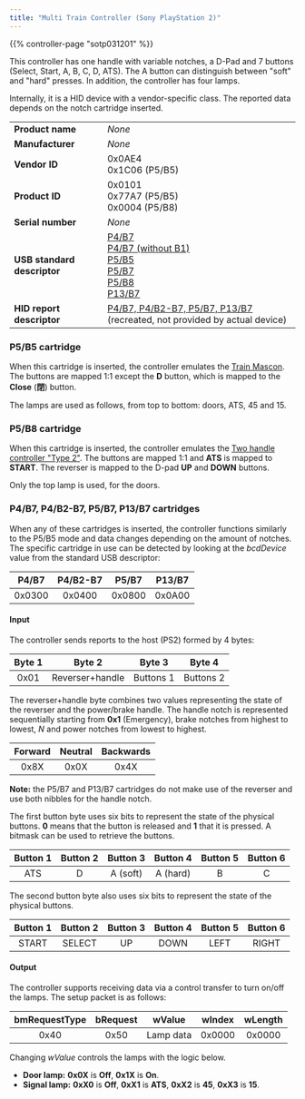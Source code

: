 ```yaml
---
title: "Multi Train Controller (Sony PlayStation 2)"
---
```


{{% controller-page "sotp031201" %}}

This controller has one handle with variable notches, a D-Pad and 7 buttons (Select, Start, A, B, C, D, ATS). The A button can distinguish between "soft" and "hard" presses. In addition, the controller has four lamps.

Internally, it is a HID device with a vendor-specific class. The reported data depends on the notch cartridge inserted. 

|                             |                                           |
|-----------------------------|-------------------------------------------|
| **Product name**            | *None*                                    |
| **Manufacturer**            | *None*                                    |
| **Vendor ID**               | 0x0AE4<br>0x1C06 (P5/B5)                  |
| **Product ID**              | 0x0101<br>0x77A7 (P5/B5)<br>0x0004 (P5/B8) |
| **Serial number**           | *None*                                    |
| **USB standard descriptor** | [P4/B7](/controllers/usb/descriptors/sotp031201-P4B7_standard-descriptor.txt)<br>[P4/B7 (without B1)](/controllers/usb/descriptors/sotp031201-P4B1B7_standard-descriptor.txt)<br>[P5/B5](/controllers/usb/descriptors/sotp031201-P5B5_standard-descriptor.txt)<br>[P5/B7](/controllers/usb/descriptors/sotp031201-P5B7_standard-descriptor.txt)<br>[P5/B8](/controllers/usb/descriptors/sotp031201-P5B8_standard-descriptor.txt)<br>[P13/B7](/controllers/usb/descriptors/sotp031201-P13B7_standard-descriptor.txt) |
| **HID report descriptor**   | [P4/B7, P4/B2-B7, P5/B7, P13/B7](/controllers/usb/descriptors/sotp031201_hid-report-descriptor.txt) (recreated, not provided by actual device) |

### P5/B5 cartridge

When this cartridge is inserted, the controller emulates the [Train Mascon](/controllers/usb/cotm02001). The buttons are mapped 1:1 except the **D** button, which is mapped to the **Close** (**閉**) button.

The lamps are used as follows, from top to bottom: doors, ATS, 45 and 15.

### P5/B8 cartridge

When this cartridge is inserted, the controller emulates the [Two handle controller "Type 2"](/controllers/usb/tcpp20009). The buttons are mapped 1:1 and **ATS** is mapped to **START**. The reverser is mapped to the D-pad **UP** and **DOWN** buttons.

Only the top lamp is used, for the doors.

### P4/B7, P4/B2-B7, P5/B7, P13/B7 cartridges

When any of these cartridges is inserted, the controller functions similarly to the P5/B5 mode and data changes depending on the amount of notches. The specific cartridge in use can be detected by looking at the *bcdDevice* value from the standard USB descriptor:

| P4/B7  | P4/B2-B7 | P5/B7  |P13/B7  |
|:------:|:--------:|:------:|:------:|
| 0x0300 | 0x0400   | 0x0800 | 0x0A00 |

#### Input

The controller sends reports to the host (PS2) formed by 4 bytes:

| Byte 1 | Byte 2          | Byte 3    | Byte 4    |
|:------:|:---------------:|:---------:|:---------:|
| 0x01   | Reverser+handle | Buttons 1 | Buttons 2 |

The reverser+handle byte combines two values representing the state of the reverser and the power/brake handle. The handle notch is represented sequentially starting from **0x1** (Emergency), brake notches from highest to lowest, *N* and power notches from lowest to highest.

| Forward | Neutral | Backwards |
|:-------:|:-------:|:---------:|
| 0x8X    | 0x0X    | 0x4X      |

**Note:** the P5/B7 and P13/B7 cartridges do not make use of the reverser and use both nibbles for the handle notch.

The first button byte uses six bits to represent the state of the physical buttons. **0** means that the button is released and **1** that it is pressed. A bitmask can be used to retrieve the buttons.

| Button 1 | Button 2 | Button 3 | Button 4 | Button 5 | Button 6 |
|:--------:|:--------:|:--------:|:--------:|:--------:|:--------:|
| ATS      | D        | A (soft) | A (hard) | B        | C        |

The second button byte also uses six bits to represent the state of the physical buttons.

| Button 1 | Button 2 | Button 3 | Button 4 | Button 5 | Button 6 |
|:--------:|:--------:|:--------:|:--------:|:--------:|:--------:|
| START    | SELECT   | UP       | DOWN     | LEFT     | RIGHT    |

#### Output

The controller supports receiving data via a control transfer to turn on/off the lamps. The setup packet is as follows:

| bmRequestType | bRequest | wValue    | wIndex | wLength |
|:-------------:|:--------:|:---------:|:------:|:-------:|
| 0x40          | 0x50     | Lamp data | 0x0000 | 0x0000  |

Changing *wValue* controls the lamps with the logic below.

* **Door lamp:** **0x0X** is **Off**, **0x1X** is **On**.
* **Signal lamp:** **0xX0** is **Off**, **0xX1** is **ATS**, **0xX2** is **45**, **0xX3** is **15**.
